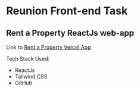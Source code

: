# Reunion Front-end Task
## Rent a Property ReactJs web-app

Link to [Rent a Property Vercel App](https://reunion-property.vercel.app/)

Tech Stack Used:
- ReactJs
- Tailwind CSS
- GitHub
